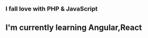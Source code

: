 ### I fall love with PHP & JavaScript
## I'm currently learning Angular,React
<!--
**abunaserdipu/abunaserdipu** is a ✨ _special_ ✨ repository because its `README.md` (this file) appears on your GitHub profile.

Here are some ideas to get you started:

- 🔭 I’m currently working on ...
- 🌱 I’m currently learning TypeScript,React-Native,Tailwind CSS
- 👯 I’m looking to collaborate on ...
- 🤔 I’m looking for help with ...
- 💬 Ask me about JavaScript & React
- 📫 How to reach me: ...
- 😄 Pronouns: ...
- ⚡ Fun fact: ...
-->
